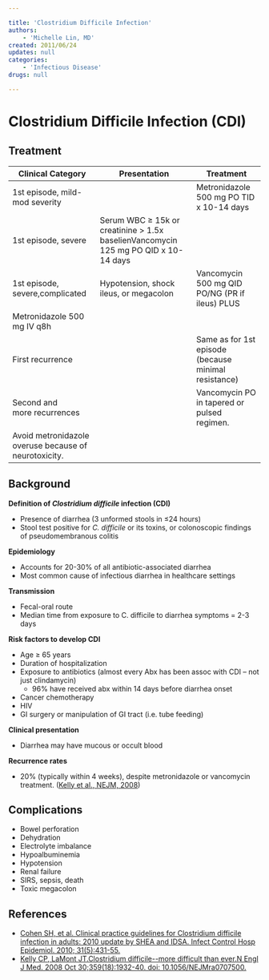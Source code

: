 ```yaml
---

title: 'Clostridium Difficile Infection'
authors:
    - 'Michelle Lin, MD'
created: 2011/06/24
updates: null
categories:
    - 'Infectious Disease'
drugs: null

---
```




# Clostridium Difficile Infection (CDI)

## Treatment
| Clinical Category | Presentation | Treatment |
| --- | --- | --- |
| 1st episode, mild-mod severity | | <span class="drug">Metronidazole</span> 500 mg PO TID x 10-14 days
| 1st episode, severe | Serum WBC ≥ 15k or creatinine > 1.5x baselien<span class="drug">Vancomycin</span> 125 mg PO QID x 10-14 days |
| 1st episode, severe,complicated | Hypotension, shock ileus, or megacolon | <span class="drug">Vancomycin</span> 500 mg QID PO/NG (PR if ileus) PLUS
<span class="drug">Metronidazole</span> 500 mg IV q8h</span> |
| First recurrence | | Same as for 1st episode (because minimal resistance)
| Second and more recurrences | | <span class="drug">Vancomycin</span> PO in tapered or pulsed regimen.
Avoid <span class="drug">metronidazole</span> overuse because of neurotoxicity. |

## Background

**Definition of *Clostridium difficile* infection (CDI)**

-   Presence of diarrhea (3 unformed stools in ≤24 hours)
-   Stool test positive for *C. difficile* or its toxins, or colonoscopic findings of pseudomembranous colitis

**Epidemiology**
-   Accounts for 20-30% of all antibiotic-associated diarrhea
-   Most common cause of infectious diarrhea in healthcare settings

**Transmission**
-   Fecal-oral route
-   Median time from exposure to C. difficile to diarrhea symptoms = 2-3 days

**Risk factors to develop CDI**
- Age ≥ 65 years
- Duration of hospitalization
- Exposure to antibiotics (almost every Abx has been assoc with CDI – not just <span class="drug">clindamycin</span>)
  - 96% have received abx within 14 days before diarrhea onset 
- Cancer chemotherapy
- HIV
- GI surgery or manipulation of GI tract (i.e. tube feeding)

**Clinical presentation**
-   Diarrhea may have mucous or occult blood

**Recurrence rates**
-   20% (typically within 4 weeks), despite <span class="drug">metronidazole</span> or <span class="drug">vancomycin</span> treatment. ([Kelly et al., NEJM, 2008](https://www.ncbi.nlm.nih.gov/pubmed/?term=18971494))


## Complications

-   Bowel perforation
-   Dehydration
-   Electrolyte imbalance 
-   Hypoalbuminemia
-   Hypotension
-   Renal failure
-   SIRS, sepsis, death
-   Toxic megacolon

## References

-   [Cohen SH, et al. Clinical practice guidelines for Clostridium difficile infection in adults: 2010 update by SHEA and IDSA. Infect Control Hosp Epidemiol. 2010; 31(5):431-55.](https://www.ncbi.nlm.nih.gov/pubmed/?term=20307191)
-   [Kelly CP, LaMont JT.Clostridium difficile--more difficult than ever.N Engl J Med. 2008 Oct 30;359(18):1932-40. doi: 10.1056/NEJMra0707500.](https://www.ncbi.nlm.nih.gov/pubmed/?term=18971494)
